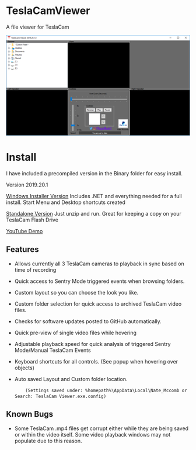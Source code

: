 # TeslaCamViewer  
A file viewer for TeslaCam


![TeslaCamViewer](https://github.com/NateMccomb/TeslaCamViewer/blob/master/TeslaCam%20Viewer/Resources/TeslaCamViewer2019.20.1.png)

Install
======================================
I have included a precompiled version in the Binary folder for easy install.

Version 2019.20.1

[Windows Installer Version](Binary/Installer-TeslaCamViewer-2019.20.1.zip) Includes .NET and everything needed for a full install. Start Menu and Desktop shortcuts created
                    
[Standalone Version](Binary/Standalone-TeslaCamViewer-2019.20.1.zip) Just unzip and run. Great for keeping a copy on your TeslaCam Flash Drive

[YouTube Demo](https://youtu.be/DXO11PsjMOY)

Features
--------
* Allows currently all 3 TeslaCam cameras to playback in sync based on time of recording
* Quick access to Sentry Mode triggered events when browsing folders.
* Custom layout so you can choose the look you like. 
* Custom folder selection for quick access to archived TeslaCam video files.
* Checks for software updates posted to GitHub automatically.
* Quick pre-view of single video files while hovering
* Adjustable playback speed for quick analysis of triggered Sentry Mode/Manual TeslaCam Events
* Keyboard shortcuts for all controls.  (See popup when hovering over objects)
* Auto saved Layout and Custom folder location. 

          (Settings saved under: %homepath%\AppData\Local\Nate_Mccomb or Search: TeslaCam Viewer.exe.config)



Known Bugs
-------
* Some TeslaCam .mp4 files get corrupt either while they are being saved or within the video itself. Some video playback windows may not populate due to this reason. 

